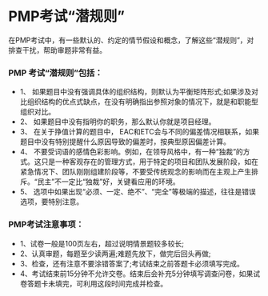 # PMP考试“潜规则”

在PMP考试中，有一些默认的、约定的情节假设和概念，了解这些“潜规则”，对排查干扰，帮助审题非常有益。

### PMP 考试“潜规则”包括：

* 1、 如果题目中没有强调具体的组织结构，则默认为平衡矩阵形式;如果涉及对比组织结构的优点式缺点，在没有明确指出参照对象的情况下，就是和职能型组织对比。  
* 2、 如果题目中没有指明你的职务，那么默认你就是项目经理。    
* 3、 在关于挣值计算的题目中， EAC和ETC会与不同的偏差情况相联系，如果题目中没有特别提醒什么原因导致的偏差时，按典型原因偏差计算。    
* 4、 不要受词语的感情色彩影响。例如，在领导风格中，有一种“独裁”的方式。这只是一种客观存在的管理方式，用于特定的项目和团队发展阶段，如在紧急情况下、团队刚刚组建阶段等，不要受传统观念的影响而在主观上产生排斥。“民主”不一定比“独裁”好，关键看应用的环境。  
* 5、 选项中如果出现“必须、一定、绝不”、“完全”等极端的描述，往往是错误选项，要特别注意。  

### PMP考试注意事项：
* 1、试卷一般是100页左右，超过说明情景题较多较长;
* 2、认真审题，每题至少读两遍;难题先放下，做完后回头再做;
* 3、检查，还有注意不要涂错答案了;考试结束之前答题卡必须填写完成。
* 4、考试结束前15分钟不允许交卷。结束后会补充5分钟填写调查问卷，如果试卷答题卡未填完，可利用这段时间完成并检查。
